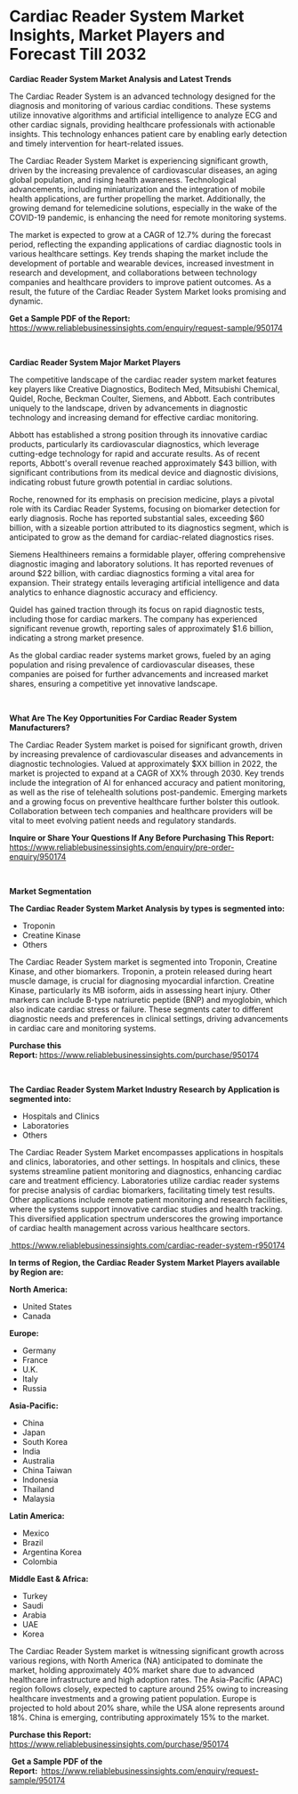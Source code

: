 <p><h1>Cardiac Reader System Market Insights, Market Players and Forecast Till 2032</h1></p><p><strong>Cardiac Reader System Market Analysis and Latest Trends</strong></p>
<p><p>The Cardiac Reader System is an advanced technology designed for the diagnosis and monitoring of various cardiac conditions. These systems utilize innovative algorithms and artificial intelligence to analyze ECG and other cardiac signals, providing healthcare professionals with actionable insights. This technology enhances patient care by enabling early detection and timely intervention for heart-related issues.</p><p>The Cardiac Reader System Market is experiencing significant growth, driven by the increasing prevalence of cardiovascular diseases, an aging global population, and rising health awareness. Technological advancements, including miniaturization and the integration of mobile health applications, are further propelling the market. Additionally, the growing demand for telemedicine solutions, especially in the wake of the COVID-19 pandemic, is enhancing the need for remote monitoring systems.</p><p>The market is expected to grow at a CAGR of 12.7% during the forecast period, reflecting the expanding applications of cardiac diagnostic tools in various healthcare settings. Key trends shaping the market include the development of portable and wearable devices, increased investment in research and development, and collaborations between technology companies and healthcare providers to improve patient outcomes. As a result, the future of the Cardiac Reader System Market looks promising and dynamic.</p></p>
<p><strong>Get a Sample PDF of the Report:&nbsp;</strong> <a href="https://www.reliablebusinessinsights.com/enquiry/request-sample/950174?utm_campaign=115&utm_medium=2&utm_source=Github&utm_content=ia&utm_term=16042025&utm_id=cardiac-reader-system">https://www.reliablebusinessinsights.com/enquiry/request-sample/950174</a></p>
<p>&nbsp;</p>
<p><strong>Cardiac Reader System Major Market Players</strong></p>
<p><p>The competitive landscape of the cardiac reader system market features key players like Creative Diagnostics, Boditech Med, Mitsubishi Chemical, Quidel, Roche, Beckman Coulter, Siemens, and Abbott. Each contributes uniquely to the landscape, driven by advancements in diagnostic technology and increasing demand for effective cardiac monitoring.</p><p>Abbott has established a strong position through its innovative cardiac products, particularly its cardiovascular diagnostics, which leverage cutting-edge technology for rapid and accurate results. As of recent reports, Abbott's overall revenue reached approximately $43 billion, with significant contributions from its medical device and diagnostic divisions, indicating robust future growth potential in cardiac solutions.</p><p>Roche, renowned for its emphasis on precision medicine, plays a pivotal role with its Cardiac Reader Systems, focusing on biomarker detection for early diagnosis. Roche has reported substantial sales, exceeding $60 billion, with a sizeable portion attributed to its diagnostics segment, which is anticipated to grow as the demand for cardiac-related diagnostics rises.</p><p>Siemens Healthineers remains a formidable player, offering comprehensive diagnostic imaging and laboratory solutions. It has reported revenues of around $22 billion, with cardiac diagnostics forming a vital area for expansion. Their strategy entails leveraging artificial intelligence and data analytics to enhance diagnostic accuracy and efficiency.</p><p>Quidel has gained traction through its focus on rapid diagnostic tests, including those for cardiac markers. The company has experienced significant revenue growth, reporting sales of approximately $1.6 billion, indicating a strong market presence. </p><p>As the global cardiac reader systems market grows, fueled by an aging population and rising prevalence of cardiovascular diseases, these companies are poised for further advancements and increased market shares, ensuring a competitive yet innovative landscape.</p></p>
<p>&nbsp;</p>
<p><strong>What Are The Key Opportunities For Cardiac Reader System Manufacturers?</strong></p>
<p><p>The Cardiac Reader System market is poised for significant growth, driven by increasing prevalence of cardiovascular diseases and advancements in diagnostic technologies. Valued at approximately $XX billion in 2022, the market is projected to expand at a CAGR of XX% through 2030. Key trends include the integration of AI for enhanced accuracy and patient monitoring, as well as the rise of telehealth solutions post-pandemic. Emerging markets and a growing focus on preventive healthcare further bolster this outlook. Collaboration between tech companies and healthcare providers will be vital to meet evolving patient needs and regulatory standards.</p></p>
<p><strong>Inquire or Share Your Questions If Any Before Purchasing This Report:</strong> <a href="https://www.reliablebusinessinsights.com/enquiry/pre-order-enquiry/950174?utm_campaign=115&utm_medium=2&utm_source=Github&utm_content=ia&utm_term=16042025&utm_id=cardiac-reader-system">https://www.reliablebusinessinsights.com/enquiry/pre-order-enquiry/950174</a></p>
<p>&nbsp;</p>
<p><strong>Market Segmentation</strong></p>
<p><strong>The Cardiac Reader System Market Analysis by types is segmented into:</strong></p>
<p><ul><li>Troponin</li><li>Creatine Kinase</li><li>Others</li></ul></p>
<p><p>The Cardiac Reader System market is segmented into Troponin, Creatine Kinase, and other biomarkers. Troponin, a protein released during heart muscle damage, is crucial for diagnosing myocardial infarction. Creatine Kinase, particularly its MB isoform, aids in assessing heart injury. Other markers can include B-type natriuretic peptide (BNP) and myoglobin, which also indicate cardiac stress or failure. These segments cater to different diagnostic needs and preferences in clinical settings, driving advancements in cardiac care and monitoring systems.</p></p>
<p><strong>Purchase this Report:&nbsp;</strong><a href="https://www.reliablebusinessinsights.com/purchase/950174?utm_campaign=115&utm_medium=2&utm_source=Github&utm_content=ia&utm_term=16042025&utm_id=cardiac-reader-system">https://www.reliablebusinessinsights.com/purchase/950174</a></p>
<p>&nbsp;</p>
<p><strong>The Cardiac Reader System Market Industry Research by Application is segmented into:</strong></p>
<p><ul><li>Hospitals and Clinics</li><li>Laboratories</li><li>Others</li></ul></p>
<p><p>The Cardiac Reader System Market encompasses applications in hospitals and clinics, laboratories, and other settings. In hospitals and clinics, these systems streamline patient monitoring and diagnostics, enhancing cardiac care and treatment efficiency. Laboratories utilize cardiac reader systems for precise analysis of cardiac biomarkers, facilitating timely test results. Other applications include remote patient monitoring and research facilities, where the systems support innovative cardiac studies and health tracking. This diversified application spectrum underscores the growing importance of cardiac health management across various healthcare sectors.</p></p>
<p><a href="https://www.reliablebusinessinsights.com/cardiac-reader-system-r950174?utm_campaign=115&utm_medium=2&utm_source=Github&utm_content=ia&utm_term=16042025&utm_id=cardiac-reader-system">&nbsp;https://www.reliablebusinessinsights.com/cardiac-reader-system-r950174</a></p>
<p><strong>In terms of Region, the Cardiac Reader System Market Players available by Region are:</strong></p>
<p>
    <p> <strong> North America: </strong>
        <ul>
            <li>United States</li>
            <li>Canada</li>
        </ul>
        </p> 
    <p> <strong> Europe: </strong>
        <ul>
            <li>Germany</li>
            <li>France</li>
            <li>U.K.</li>
            <li>Italy</li>
            <li>Russia</li>
        </ul>
        </p> 
    <p> <strong> Asia-Pacific: </strong>
        <ul>
            <li>China</li>
            <li>Japan</li>
            <li>South Korea</li>
            <li>India</li>
            <li>Australia</li>
            <li>China Taiwan</li>
            <li>Indonesia</li>
            <li>Thailand</li>
            <li>Malaysia</li>
        </ul>
        </p> 
    <p> <strong> Latin America: </strong>
        <ul>
            <li>Mexico</li>
            <li>Brazil</li>
            <li>Argentina Korea</li>
            <li>Colombia</li>
        </ul>
        </p> 
    <p> <strong> Middle East & Africa: </strong>
        <ul>
            <li>Turkey</li>
            <li>Saudi</li>
            <li>Arabia</li>
            <li>UAE</li>
            <li>Korea</li>
        </ul>
    </p>
    </p>
<p><p>The Cardiac Reader System market is witnessing significant growth across various regions, with North America (NA) anticipated to dominate the market, holding approximately 40% market share due to advanced healthcare infrastructure and high adoption rates. The Asia-Pacific (APAC) region follows closely, expected to capture around 25% owing to increasing healthcare investments and a growing patient population. Europe is projected to hold about 20% share, while the USA alone represents around 18%. China is emerging, contributing approximately 15% to the market.</p></p>
<p><strong>Purchase this Report: </strong><a href="https://www.reliablebusinessinsights.com/purchase/950174?utm_campaign=115&utm_medium=2&utm_source=Github&utm_content=ia&utm_term=16042025&utm_id=cardiac-reader-system">https://www.reliablebusinessinsights.com/purchase/950174</a></p>
<p>&nbsp;<strong>Get a Sample PDF of the Report:&nbsp;&nbsp;</strong><a href="https://www.reliablebusinessinsights.com/enquiry/request-sample/950174?utm_campaign=115&utm_medium=2&utm_source=Github&utm_content=ia&utm_term=16042025&utm_id=cardiac-reader-system">https://www.reliablebusinessinsights.com/enquiry/request-sample/950174</a></p>
<p><strong></strong></p>
<p><p></p><p></p><p></p></p>